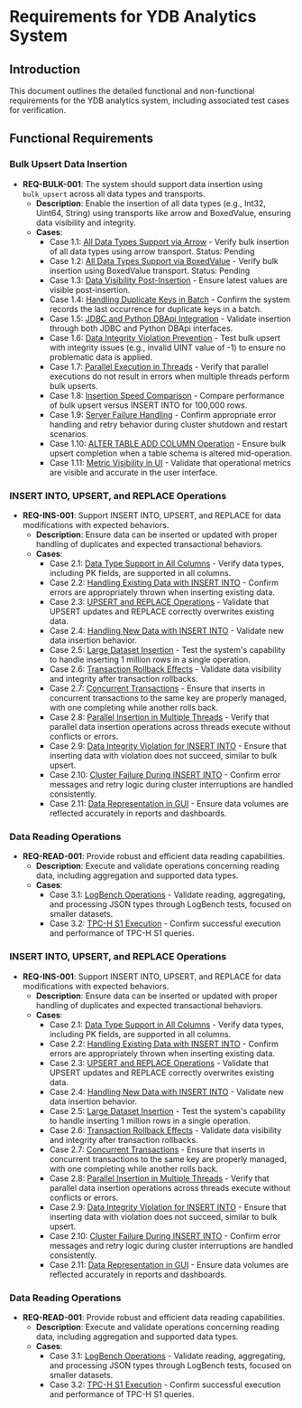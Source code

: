 # Requirements for YDB Analytics System

## Introduction
This document outlines the detailed functional and non-functional requirements for the YDB analytics system, including associated test cases for verification.

## Functional Requirements

### Bulk Upsert Data Insertion

- **REQ-BULK-001**: The system should support data insertion using `bulk_upsert` across all data types and transports.
  - **Description**: Enable the insertion of all data types (e.g., Int32, Uint64, String) using transports like arrow and BoxedValue, ensuring data visibility and integrity.
  - **Cases**:
    - Case 1.1: [All Data Types Support via Arrow](path/to/test/1) - Verify bulk insertion of all data types using arrow transport. Status: Pending
    - Case 1.2: [All Data Types Support via BoxedValue](path/to/test/2) - Verify bulk insertion using BoxedValue transport. Status: Pending
    - Case 1.3: [Data Visibility Post-Insertion](path/to/test/3) - Ensure latest values are visible post-insertion.
    - Case 1.4: [Handling Duplicate Keys in Batch](path/to/test/4) - Confirm the system records the last occurrence for duplicate keys in a batch.
    - Case 1.5: [JDBC and Python DBApi Integration](path/to/test/5) - Validate insertion through both JDBC and Python DBApi interfaces.
    - Case 1.6: [Data Integrity Violation Prevention](path/to/test/6) - Test bulk upsert with integrity issues (e.g., invalid UINT value of -1) to ensure no problematic data is applied.
    - Case 1.7: [Parallel Execution in Threads](path/to/test/7) - Verify that parallel executions do not result in errors when multiple threads perform bulk upserts.
    - Case 1.8: [Insertion Speed Comparison](path/to/test/8) - Compare performance of bulk upsert versus INSERT INTO for 100,000 rows.
    - Case 1.9: [Server Failure Handling](path/to/test/9) - Confirm appropriate error handling and retry behavior during cluster shutdown and restart scenarios.
    - Case 1.10: [ALTER TABLE ADD COLUMN Operation](path/to/test/10) - Ensure bulk upsert completion when a table schema is altered mid-operation.
    - Case 1.11: [Metric Visibility in UI](path/to/test/11) - Validate that operational metrics are visible and accurate in the user interface.


### INSERT INTO, UPSERT, and REPLACE Operations

- **REQ-INS-001**: Support INSERT INTO, UPSERT, and REPLACE for data modifications with expected behaviors.
  - **Description**: Ensure data can be inserted or updated with proper handling of duplicates and expected transactional behaviors.
  - **Cases**:
    - Case 2.1: [Data Type Support in All Columns](path/to/test/12) - Verify data types, including PK fields, are supported in all columns.
    - Case 2.2: [Handling Existing Data with INSERT INTO](path/to/test/13) - Confirm errors are appropriately thrown when inserting existing data.
    - Case 2.3: [UPSERT and REPLACE Operations](path/to/test/14) - Validate that UPSERT updates and REPLACE correctly overwrites existing data.
    - Case 2.4: [Handling New Data with INSERT INTO](path/to/test/15) - Validate new data insertion behavior.
    - Case 2.5: [Large Dataset Insertion](path/to/test/16) - Test the system's capability to handle inserting 1 million rows in a single operation.
    - Case 2.6: [Transaction Rollback Effects](path/to/test/17) - Validate data visibility and integrity after transaction rollbacks.
    - Case 2.7: [Concurrent Transactions](path/to/test/18) - Ensure that inserts in concurrent transactions to the same key are properly managed, with one completing while another rolls back.
    - Case 2.8: [Parallel Insertion in Multiple Threads](path/to/test/19) - Verify that parallel data insertion operations across threads execute without conflicts or errors.
    - Case 2.9: [Data Integrity Violation for INSERT INTO](path/to/test/20) - Ensure that inserting data with violation does not succeed, similar to bulk upsert.
    - Case 2.10: [Cluster Failure During INSERT INTO](path/to/test/21) - Confirm error messages and retry logic during cluster interruptions are handled consistently.
    - Case 2.11: [Data Representation in GUI](path/to/test/22) - Ensure data volumes are reflected accurately in reports and dashboards.

### Data Reading Operations

- **REQ-READ-001**: Provide robust and efficient data reading capabilities.
  - **Description**: Execute and validate operations concerning reading data, including aggregation and supported data types.
  - **Cases**:
    - Case 3.1: [LogBench Operations](path/to/test/23) - Validate reading, aggregating, and processing JSON types through LogBench tests, focused on smaller datasets.
    - Case 3.2: [TPC-H S1 Execution](path/to/test/24) - Confirm successful execution and performance of TPC-H S1 queries.

### INSERT INTO, UPSERT, and REPLACE Operations

- **REQ-INS-001**: Support INSERT INTO, UPSERT, and REPLACE for data modifications with expected behaviors.
  - **Description**: Ensure data can be inserted or updated with proper handling of duplicates and expected transactional behaviors.
  - **Cases**:
    - Case 2.1: [Data Type Support in All Columns](path/to/test/12) - Verify data types, including PK fields, are supported in all columns.
    - Case 2.2: [Handling Existing Data with INSERT INTO](path/to/test/13) - Confirm errors are appropriately thrown when inserting existing data.
    - Case 2.3: [UPSERT and REPLACE Operations](path/to/test/14) - Validate that UPSERT updates and REPLACE correctly overwrites existing data.
    - Case 2.4: [Handling New Data with INSERT INTO](path/to/test/15) - Validate new data insertion behavior.
    - Case 2.5: [Large Dataset Insertion](path/to/test/16) - Test the system's capability to handle inserting 1 million rows in a single operation.
    - Case 2.6: [Transaction Rollback Effects](path/to/test/17) - Validate data visibility and integrity after transaction rollbacks.
    - Case 2.7: [Concurrent Transactions](path/to/test/18) - Ensure that inserts in concurrent transactions to the same key are properly managed, with one completing while another rolls back.
    - Case 2.8: [Parallel Insertion in Multiple Threads](path/to/test/19) - Verify that parallel data insertion operations across threads execute without conflicts or errors.
    - Case 2.9: [Data Integrity Violation for INSERT INTO](path/to/test/20) - Ensure that inserting data with violation does not succeed, similar to bulk upsert.
    - Case 2.10: [Cluster Failure During INSERT INTO](path/to/test/21) - Confirm error messages and retry logic during cluster interruptions are handled consistently.
    - Case 2.11: [Data Representation in GUI](path/to/test/22) - Ensure data volumes are reflected accurately in reports and dashboards.

### Data Reading Operations

- **REQ-READ-001**: Provide robust and efficient data reading capabilities.
  - **Description**: Execute and validate operations concerning reading data, including aggregation and supported data types.
  - **Cases**:
    - Case 3.1: [LogBench Operations](path/to/test/23) - Validate reading, aggregating, and processing JSON types through LogBench tests, focused on smaller datasets.
    - Case 3.2: [TPC-H S1 Execution](path/to/test/24) - Confirm successful execution and performance of TPC-H S1 queries.